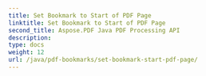 ```yaml
---
title: Set Bookmark to Start of PDF Page
linktitle: Set Bookmark to Start of PDF Page
second_title: Aspose.PDF Java PDF Processing API
description: 
type: docs
weight: 12
url: /java/pdf-bookmarks/set-bookmark-start-pdf-page/
---
```

